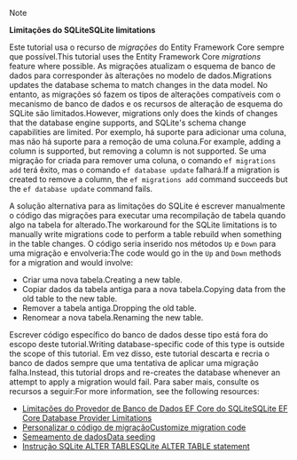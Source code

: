> [!NOTE]
> 
> <span data-ttu-id="f154e-101">**Limitações do SQLite**</span><span class="sxs-lookup"><span data-stu-id="f154e-101">**SQLite limitations**</span></span>
>
> <span data-ttu-id="f154e-102">Este tutorial usa o recurso de *migrações* do Entity Framework Core sempre que possível.</span><span class="sxs-lookup"><span data-stu-id="f154e-102">This tutorial uses the Entity Framework Core *migrations* feature where possible.</span></span> <span data-ttu-id="f154e-103">As migrações atualizam o esquema de banco de dados para corresponder às alterações no modelo de dados.</span><span class="sxs-lookup"><span data-stu-id="f154e-103">Migrations updates the database schema to match changes in the data model.</span></span> <span data-ttu-id="f154e-104">No entanto, as migrações só fazem os tipos de alterações compatíveis com o mecanismo de banco de dados e os recursos de alteração de esquema do SQLite são limitados.</span><span class="sxs-lookup"><span data-stu-id="f154e-104">However, migrations only does the kinds of changes that the database engine supports, and SQLite's schema change capabilities are limited.</span></span> <span data-ttu-id="f154e-105">Por exemplo, há suporte para adicionar uma coluna, mas não há suporte para a remoção de uma coluna.</span><span class="sxs-lookup"><span data-stu-id="f154e-105">For example, adding a column is supported, but removing a column is not supported.</span></span> <span data-ttu-id="f154e-106">Se uma migração for criada para remover uma coluna, o comando `ef migrations add` terá êxito, mas o comando `ef database update` falhará.</span><span class="sxs-lookup"><span data-stu-id="f154e-106">If a migration is created to remove a column, the `ef migrations add` command succeeds but the `ef database update` command fails.</span></span> 
>
> <span data-ttu-id="f154e-107">A solução alternativa para as limitações do SQLite é escrever manualmente o código das migrações para executar uma recompilação de tabela quando algo na tabela for alterado.</span><span class="sxs-lookup"><span data-stu-id="f154e-107">The workaround for the SQLite limitations is to manually write migrations code to perform a table rebuild when something in the table changes.</span></span> <span data-ttu-id="f154e-108">O código seria inserido nos métodos `Up` e `Down` para uma migração e envolveria:</span><span class="sxs-lookup"><span data-stu-id="f154e-108">The code would go in the `Up` and `Down` methods for a migration and would involve:</span></span>
>
> * <span data-ttu-id="f154e-109">Criar uma nova tabela.</span><span class="sxs-lookup"><span data-stu-id="f154e-109">Creating a new table.</span></span>
> * <span data-ttu-id="f154e-110">Copiar dados da tabela antiga para a nova tabela.</span><span class="sxs-lookup"><span data-stu-id="f154e-110">Copying data from the old table to the new table.</span></span>
> * <span data-ttu-id="f154e-111">Remover a tabela antiga.</span><span class="sxs-lookup"><span data-stu-id="f154e-111">Dropping the old table.</span></span>
> * <span data-ttu-id="f154e-112">Renomear a nova tabela.</span><span class="sxs-lookup"><span data-stu-id="f154e-112">Renaming the new table.</span></span>
>
> <span data-ttu-id="f154e-113">Escrever código específico do banco de dados desse tipo está fora do escopo deste tutorial.</span><span class="sxs-lookup"><span data-stu-id="f154e-113">Writing database-specific code of this type is outside the scope of this tutorial.</span></span> <span data-ttu-id="f154e-114">Em vez disso, este tutorial descarta e recria o banco de dados sempre que uma tentativa de aplicar uma migração falha.</span><span class="sxs-lookup"><span data-stu-id="f154e-114">Instead, this tutorial drops and re-creates the database whenever an attempt to apply a migration would fail.</span></span> <span data-ttu-id="f154e-115">Para saber mais, consulte os recursos a seguir:</span><span class="sxs-lookup"><span data-stu-id="f154e-115">For more information, see the following resources:</span></span>
>
> * [<span data-ttu-id="f154e-116">Limitações do Provedor de Banco de Dados EF Core do SQLite</span><span class="sxs-lookup"><span data-stu-id="f154e-116">SQLite EF Core Database Provider Limitations</span></span>](/ef/core/providers/sqlite/limitations)
> * [<span data-ttu-id="f154e-117">Personalizar o código de migração</span><span class="sxs-lookup"><span data-stu-id="f154e-117">Customize migration code</span></span>](/ef/core/managing-schemas/migrations/#customize-migration-code)
> * [<span data-ttu-id="f154e-118">Semeamento de dados</span><span class="sxs-lookup"><span data-stu-id="f154e-118">Data seeding</span></span>](/ef/core/modeling/data-seeding)
> * [<span data-ttu-id="f154e-119">Instrução SQLite ALTER TABLE</span><span class="sxs-lookup"><span data-stu-id="f154e-119">SQLite ALTER TABLE statement</span></span>](https://sqlite.org/lang_altertable.html)